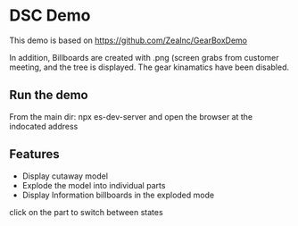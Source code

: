 
# DSC Demo
This demo is based on  https://github.com/ZeaInc/GearBoxDemo

In addition, Billboards are created with .png (screen grabs from customer meeting, and the tree is displayed. 
The gear kinamatics have been disabled.

## Run the demo 
 From the main dir:
        npx es-dev-server
and open the browser at the indocated address

## Features
- Display cutaway model
- Explode the model into individual parts
- Display Information billboards in the exploded mode

click on the part to switch between states

